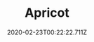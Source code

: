 ---
templateKey: blog-post
featuredpost: false
date: 2020-02-23T00:22:22.711Z
title: Apricot
description: A tender little fruit with a rock-hard pit.
type: fruit
sellPrice: 50
energy: 38
health: 17
featuredimage: /img/Apricot.png
tags:
  - Spring
  - tree
  - reharvest
  - Fresh Fruit Quest
  - edible
---